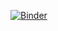 [![Binder](https://mybinder.org/badge_logo.svg)](https://mybinder.org/v2/gh/arivasm/KCAP_DEMO/HEAD?urlpath=voila%2Frender%2Fcomputation_drug_wedge_COVID.ipynb)
